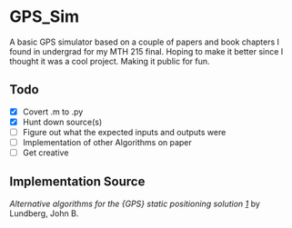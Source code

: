 # GPS_Sim

A basic GPS simulator based on a couple of papers and book chapters I found in undergrad for my MTH 215 final. Hoping to make it better since I thought it was a cool project. Making it public for fun.

## Todo

- [x] Covert .m to .py
- [x] Hunt down source(s)
- [ ] Figure out what the expected inputs and outputs were  
- [ ] Implementation of other Algorithms on paper
- [ ] Get creative

<!-- ### Completed Column ✓
- [x] Completed task title  -->

## Implementation Source

  <cite> Alternative algorithms for the {GPS} static positioning solution [1]</cite> by Lundberg, John B.
  
  [1]: https://www.sciencedirect.com/science/article/pii/S0096300399002192